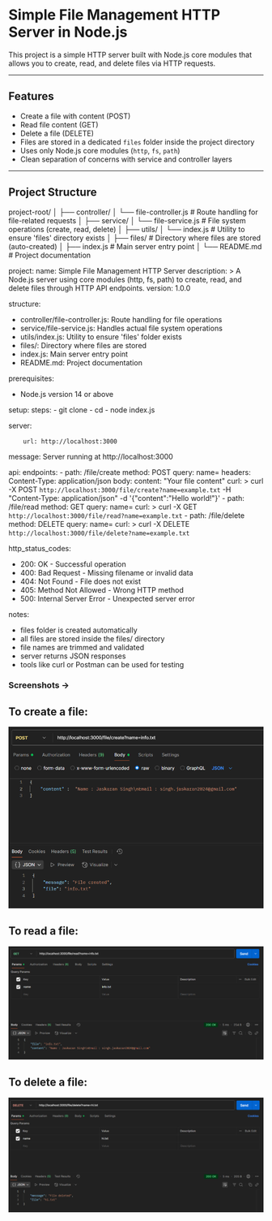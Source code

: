 # Simple File Management HTTP Server in Node.js

This project is a simple HTTP server built with Node.js core modules that allows you to create, read, and delete files via HTTP requests.

---

## Features

- Create a file with content (POST)
- Read file content (GET)
- Delete a file (DELETE)
- Files are stored in a dedicated `files` folder inside the project directory
- Uses only Node.js core modules (`http`, `fs`, `path`)
- Clean separation of concerns with service and controller layers

---

## Project Structure

project-root/
│
├── controller/
│ └── file-controller.js # Route handling for file-related requests
│
├── service/
│ └── file-service.js # File system operations (create, read, delete)
│
├── utils/
│ └── index.js # Utility to ensure 'files' directory exists
│
├── files/ # Directory where files are stored (auto-created)
│
├── index.js # Main server entry point
│
└── README.md # Project documentation

project:
name: Simple File Management HTTP Server
description: >
A Node.js server using core modules (http, fs, path) to create, read, and delete files
through HTTP API endpoints.
version: 1.0.0

structure:

- controller/file-controller.js: Route handling for file operations
- service/file-service.js: Handles actual file system operations
- utils/index.js: Utility to ensure 'files' folder exists
- files/: Directory where files are stored
- index.js: Main server entry point
- README.md: Project documentation

prerequisites:

- Node.js version 14 or above

setup:
steps: - git clone <repository-url> - cd <repository-folder> - node index.js

server:

```
    url: http://localhost:3000
```

message: Server running at http://localhost:3000

api:
endpoints: - path: /file/create
method: POST
query: name=<filename>
headers:
Content-Type: application/json
body:
content: "Your file content"
curl: >
curl -X POST `http://localhost:3000/file/create?name=example.txt`
-H "Content-Type: application/json"
-d '{"content":"Hello world!"}' - path: /file/read
method: GET
query: name=<filename>
curl: >
curl -X GET `http://localhost:3000/file/read?name=example.txt` - path: /file/delete
method: DELETE
query: name=<filename>
curl: >
curl -X DELETE `http://localhost:3000/file/delete?name=example.txt`

http_status_codes:

- 200: OK - Successful operation
- 400: Bad Request - Missing filename or invalid data
- 404: Not Found - File does not exist
- 405: Method Not Allowed - Wrong HTTP method
- 500: Internal Server Error - Unexpected server error

notes:

- files folder is created automatically
- all files are stored inside the files/ directory
- file names are trimmed and validated
- server returns JSON responses
- tools like curl or Postman can be used for testing

### Screenshots ->

## To create a file:

![Alt text](images4Readme/createFile.png)

## To read a file:

![Alt text](images4Readme/readFile.png)

## To delete a file:

![Alt text](images4Readme/deleteFile.png)
